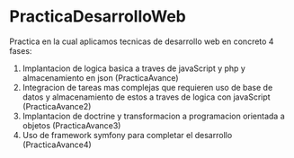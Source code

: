 # PracticaDesarrolloWeb
Practica en la cual aplicamos tecnicas de desarrollo web en concreto 4 fases:
 1. Implantacion de logica basica a traves de javaScript y php y almacenamiento en json (PracticaAvance)
 2. Integracion de tareas mas complejas que requieren uso de base de datos y almacenamiento de estos a traves de logica con javaScript (PracticaAvance2)
 3. Implantacion de doctrine y transformacion a programacion orientada a objetos (PracticaAvance3)
 4. Uso de framework symfony para completar el desarrollo (PracticaAvance4)
